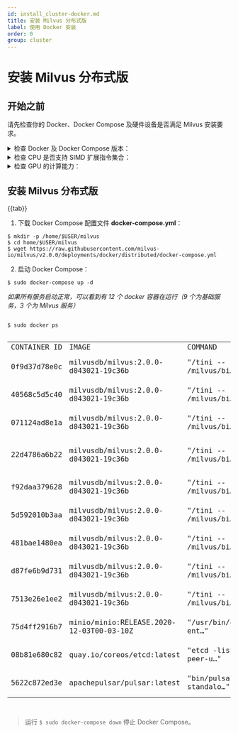 ```yaml
---
id: install_cluster-docker.md
title: 安装 Milvus 分布式版
label: 使用 Docker 安装
order: 0
group: cluster
---
```

# 安装 Milvus 分布式版

## 开始之前

请先检查你的 Docker、Docker Compose 及硬件设备是否满足 Milvus 安装要求。

<details><summary>检查 Docker 及 Docker Compose 版本：</summary>

<div class="alert note">
建议使用 Docker Compose 安装 Milvus 分布式版。
</div>

- 运行 `$ sudo docker info` 确认 Docker 版本。建议使用 19.03 或以上版本。

> 安装 Docker 步骤见 [Docker CE/EE 官方安装说明](https://docs.docker.com/get-docker/)。

- 运行 `$ sudo docker-compose version` 确认 Docker Compose 版本。建议使用 1.25.1 或以上版本。 

> 安装 Docker Compose 步骤见 [Docker Compose 官方安装说明](https://docs.docker.com/compose/install/)。
</details>

<details><summary>检查 CPU 是否支持 SIMD 扩展指令集合：</summary>

Milvus 在构建索引和查询向量时依赖 CPU 对 SIMD (Single Instruction Multiple Data) 扩展指令集合的支持。请确保运行 Milvus 的 CPU 至少支持以下一种 SIMD 指令集合：

- SSE4.2
- AVX
- AVX2
- AVX512

使用 lscpu 命令以检查 CPU 是否支持特定 SIMD 指令集合：
```
$ lscpu | grep -e sse4_2 -e avx -e avx2 -e avx512
```

</details>

<details><summary>检查 GPU 的计算能力：</summary>
Milvus 对于浮点型向量支持 GPU 加速。Milvus 默认支持的 Nvidia GPU 算力版本为 6.0、6.1、7.0、7.5。

> 你可以[根据 GPU 的型号查询对应的算力版本](https://developer.nvidia.com/zh-cn/cuda-gpus#compute)。

Milvus 要求 [CUDA 10.0 或以上版本](https://developer.nvidia.com/cuda-10.0-download-archive)。

> 在 Milvus 中启用 GPU 加速是可选的。如果硬件环境中没有 GPU，你依然可以运行完整的 Milvus 服务。

在当前的 Milvus 版本中，以下索引类型支持 GPU 加速：
- FLAT
- IVF_FLAT
- IVF_SQ8
- IVF_PQ

更多关于 Milvus 中的索引，详见[向量索引](index.md)。
</details>

## 安装 Milvus 分布式版

{{tab}}

1. 下载 Docker Compose 配置文件 **docker-compose.yml**：

```
$ mkdir -p /home/$USER/milvus
$ cd home/$USER/milvus
$ wget https://raw.githubusercontent.com/milvus-io/milvus/v2.0.0/deployments/docker/distributed/docker-compose.yml
```


2. 启动 Docker Compose：

```
$ sudo docker-compose up -d 
```

*如果所有服务启动正常，可以看到有 12 个 docker 容器在运行（9 个为基础服务，3 个为 Milvus 服务）*


<code>
$ sudo docker ps 

<table>
    <tr>
        <td>CONTAINER ID</td>
        <td>IMAGE</td>
        <td>COMMAND</td>
        <td>CREATED</td>
        <td>STATUS</td>
        <td>PORTS</td>
        <td>NAMES</td>
    </tr>
    <tr>
        <td>0f9d37d78e0c</td>
        <td>milvusdb/milvus:2.0.0-d043021-19c36b</td>
        <td>"/tini -- /milvus/bi…"</td>
        <td>7 minutes ago</td>
        <td>Up 7 minutes</td>
        <td></td>
        <td>distributed_querynode_1</td>
    </tr>
    <tr>
        <td>40568c5d5c40</td>
        <td>milvusdb/milvus:2.0.0-d043021-19c36b</td>
        <td>"/tini -- /milvus/bi…"</td>
        <td>7 minutes ago</td>
        <td>Up 7 minutes</td>
        <td></td>
        <td>distributed_indexnode_1</td>
    </tr>
    <tr>
        <td>071124ad8e1a</td>
        <td>milvusdb/milvus:2.0.0-d043021-19c36b</td>
        <td>"/tini -- /milvus/bi…"</td>
        <td>7 minutes ago</td>
        <td>Up 7 minutes</td>
        <td></td>
        <td>distributed_datanode_1</td>
    </tr>
    <tr>
        <td>22d4786a6b22</td>
        <td>milvusdb/milvus:2.0.0-d043021-19c36b</td>
        <td>"/tini -- /milvus/bi…"</td>
        <td>7 minutes ago</td>
        <td>Up 7 minutes</td>
        <td>0.0.0.0:19530-&gt;19530/tcp, :::19530-&gt;19530/tcp</td>
        <td>distributed_proxynode_1</td>
    </tr>
    <tr>
        <td>f92daa379628</td>
        <td>milvusdb/milvus:2.0.0-d043021-19c36b</td>
        <td>"/tini -- /milvus/bi…"</td>
        <td>7 minutes ago</td>
        <td>Up 7 minutes</td>
        <td></td>
        <td>distributed_indexservice_1</td>
    </tr>
    <tr>
        <td>5d592010b3aa</td>
        <td>milvusdb/milvus:2.0.0-d043021-19c36b</td>
        <td>"/tini -- /milvus/bi…"</td>
        <td>7 minutes ago</td>
        <td>Up 7 minutes</td>
        <td></td>
        <td>distributed_master_1</td>
    </tr>
    <tr>
        <td>481bae1480ea</td>
        <td>milvusdb/milvus:2.0.0-d043021-19c36b</td>
        <td>"/tini -- /milvus/bi…"</td>
        <td>7 minutes ago</td>
        <td>Up 7 minutes</td>
        <td></td>
        <td>distributed_queryservice_1</td>
    </tr>
    <tr>
        <td>d87fe6b9d731</td>
        <td>milvusdb/milvus:2.0.0-d043021-19c36b</td>
        <td>"/tini -- /milvus/bi…"</td>
        <td>7 minutes ago</td>
        <td>Up 7 minutes</td>
        <td></td>
        <td>distributed_proxyservice_1</td>
    </tr>
    <tr>
        <td>7513e26e1ee2</td>
        <td>milvusdb/milvus:2.0.0-d043021-19c36b</td>
        <td>"/tini -- /milvus/bi…"</td>
        <td>7 minutes ago</td>
        <td>Up 7 minutes</td>
        <td></td>
        <td>distributed_dataservice_1</td>
    </tr>
    <tr>
        <td>75d4ff2916b7</td>
        <td>minio/minio:RELEASE.2020-12-03T00-03-10Z</td>
        <td>"/usr/bin/docker-ent…"</td>
        <td>7 minutes ago</td>
        <td>Up 7 minutes (healthy)</td>
        <td>9000/tcp</td>
        <td>distributed_minio_1</td>
    </tr>
    <tr>
        <td>08b81e680c82</td>
        <td>quay.io/coreos/etcd:latest</td>
        <td>"etcd -listen-peer-u…"</td>
        <td>7 minutes ago</td>
        <td>Up 7 minutes</td>
        <td>2379-2380/tcp</td>
        <td>distributed_etcd_1</td>
    </tr>
    <tr>
        <td>5622c872ed3e</td>
        <td>apachepulsar/pulsar:latest</td>
        <td>"bin/pulsar standalo…"</td>
        <td>7 minutes ago</td>
        <td>Up 7 minutes</td>
        <td></td>
        <td>distributed_pulsar_1</td>
    </tr>
</table>
</code>


> 运行 `$ sudo docker-compose down` 停止 Docker Compose。